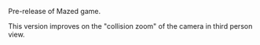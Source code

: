 Pre-release of Mazed game.

This version improves on the "collision zoom" of the camera in third person view.
